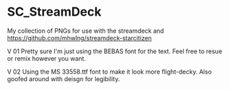 # SC_StreamDeck

My collection of PNGs for use with the streamdeck and https://github.com/mhwlng/streamdeck-starcitizen

V 01
Pretty sure I'm just using the BEBAS font for the text. Feel free to resue or remix however you want.

V 02
Using the MS 33558.ttf font to make it look more flight-decky.  Also goofed around with deisgn for legibility.
